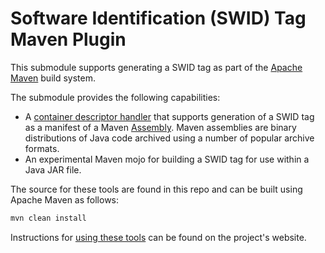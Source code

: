 # Software Identification (SWID) Tag Maven Plugin

This submodule supports generating a SWID tag as part of the [Apache Maven](https://maven.apache.org/) build system.

The submodule provides the following capabilities:
- A [container descriptor handler](http://maven.apache.org/plugins/maven-assembly-plugin/examples/single/using-container-descriptor-handlers.html) that supports generation of a SWID tag as a manifest of a Maven [Assembly](http://maven.apache.org/plugins/maven-assembly-plugin/). Maven assemblies are binary distributions of Java code archived using a number of popular archive formats.
- An experimental Maven mojo for building a SWID tag for use within a Java JAR file.

The source for these tools are found in this repo and can be built using Apache Maven as follows:

```bash
mvn clean install
```

Instructions for [using these tools](https://pages.nist.gov/swid-tools/swid-maven-plugin/) can be found on the project's website.
